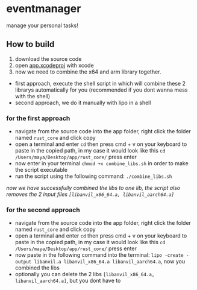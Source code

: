 # eventmanager
manage your personal tasks! 


## How to build

1. download the source code
2. open [app.xcodeproj](https://github.com/AkameTheCoder/eventmanager/tree/main/app/app.xcodeproj) with xcode
3. now we need to combine the x64 and arm library together.

- first approach, execute the shell script in which will combine these 2 librarys automatically for you (recommended if you dont wanna mess with the shell)
- second approach, we do it manually with lipo in a shell

### for the first approach
- navigate from the source code into the app folder, right click the folder named `rust_core` and click copy
- open a terminal and enter `cd` then press cmd + v on your keyboard to paste in the copied path, in my case it would look like this `cd /Users/maya/Desktop/app/rust_core/` press enter
- now enter in your terminal `chmod +x combine_libs.sh` in order to make the script executable
- run the script using the following command: `./combine_libs.sh`

*now we have successfully combined the libs to one lib, the script also removes the 2 input files `[libanvil_x86_64.a, libanvil_aarch64.a]`*

### for the second approach 
- navigate from the source code into the app folder, right click the folder named `rust_core` and click copy
- open a terminal and enter `cd` then press cmd + v on your keyboard to paste in the copied path, in my case it would look like this `cd /Users/maya/Desktop/app/rust_core/` press enter
- now paste in the following command into the terminal: `lipo -create -output libanvil.a libanvil_x86_64.a libanvil_aarch64.a`, now you combined the libs
- optionally you can delete the 2 libs `[libanvil_x86_64.a, libanvil_aarch64.a]`, but you dont have to
